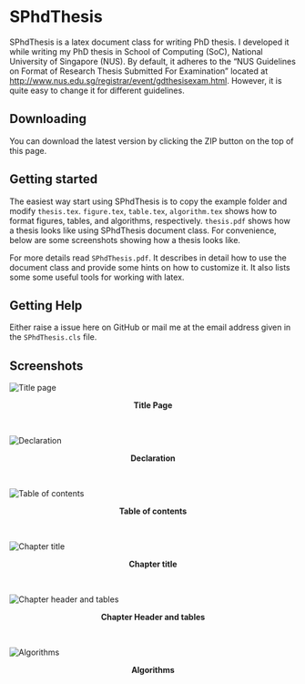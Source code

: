 # SPhdThesis #
SPhdThesis is a latex document class for writing PhD thesis. I developed it while writing my PhD thesis in School of Computing (SoC), National University of Singapore (NUS). By default, it adheres to the “NUS Guidelines on Format of Research Thesis Submitted For Examination” located at http://www.nus.edu.sg/registrar/event/gdthesisexam.html. However, it is quite easy to change it for different guidelines.

## Downloading ##
You can download the latest version by clicking the ZIP button on the top of this page.

## Getting started ##
The easiest way start using SPhdThesis is to copy the example folder and modify `thesis.tex`. `figure.tex`, `table.tex`, `algorithm.tex` shows how to format figures, tables, and algorithms, respectively. `thesis.pdf` shows how a thesis looks like using SPhdThesis document class. For convenience, below are some screenshots showing how a thesis looks like.

For more details read `SPhdThesis.pdf`. It describes in detail how to use the document class and provide some hints on how to customize it. It also lists some some useful tools for working with latex.

## Getting Help ##
Either raise a issue here on GitHub or mail me at the email address given in the `SPhdThesis.cls` file. 

## Screenshots ##
![Title page](screenshots/title.jpg)
<p align="center" style="font-weight:bold"><strong>Title Page</strong></p>
<br/>

![Declaration](screenshots/declaration.jpg)
<p align="center" style="font-weight:bold"><strong>Declaration</strong></p>
<br/>

![Table of contents](screenshots/table-of-contents.jpg)
<p align="center" style="font-weight:bold"><strong>Table of contents</strong></p>
<br/>

![Chapter title](screenshots/chapter-title.jpg)
<p align="center" style="font-weight:bold"><strong>Chapter title</strong></p>
<br/>

![Chapter header and tables](screenshots/chapter-header.jpg)
<p align="center" style="font-weight:bold"><strong>Chapter Header and tables</strong></p>
<br/>

![Algorithms](screenshots/algorithm.jpg)
<p align="center" style="font-weight:bold"><strong>Algorithms</strong></p>